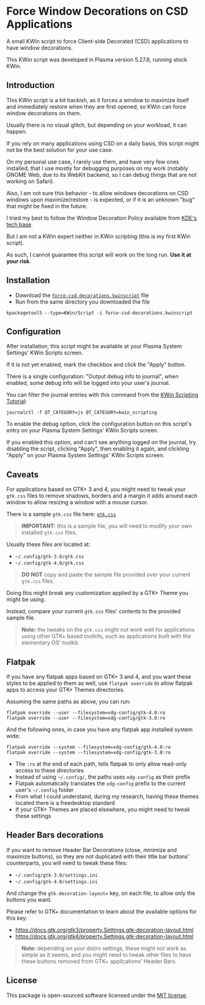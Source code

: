 # Force Window Decorations on CSD Applications

A small KWin script to force Client-side Decorated (CSD) applications 
to have window decorations.

This KWin script was developed in Plasma version 5.27.8, running stock KWin.


## Introduction

This KWin script is a bit hackish, as it forces a window to maximize itself
and immediately restore when they are first opened, so KWin can force 
window decorations on them.
 
Usually there is no visual glitch, but depending on your workload, it can happen.
 
If you rely on many applications using CSD  on a daily basis, this script might 
not be the best solution for your use case.
 
On my personal use case, I rarely use them, and have very few ones installed, 
that I use mostly for debugging purposes on my work (notably GNOME Web, 
due to its WebKit backend, so I can debug things that are not working on Safari).

Also, I am not sure this behavior - to allow windows decorations on CSD windows 
upon maximize/restore - is expected, or if it is an unknown "bug" that might 
be fixed in the future.

I tried my best to follow the Window Decoration Policy available 
from [KDE's tech base](https://techbase.kde.org/Projects/KWin/Window_Decoration_Policy).

But I am not a KWin expert neither in KWin scripting (this is my first KWin script).

As such, I cannot guarantee this script will work on the long run. **Use it at your risk**.


## Installation

- Download the [`force-csd-decorations.kwinscript`](https://raw.githubusercontent.com/rodrigopedra/force-csd-decorations/master/force-csd-decorations.kwinscript) file
- Run from the same directory you downloaded the file

```shell
kpackagetool5 --type=KWin/Script -i force-csd-decorations.kwinscript
```


## Configuration

After installation, this script might be available at your Plasma System Settings' 
KWin Scripts screen.

If it is not yet enabled, mark the checkbox and click the "Apply" button.

There is a single configuration: "Output debug info to journal", when enabled, some debug info will 
be logged into your user's journal.

You can filter the journal entries with this command from 
the [KWin Scripting Tutorial](https://develop.kde.org/docs/plasma/kwin/#output):

```shell
journalctl -f QT_CATEGORY=js QT_CATEGORY=kwin_scripting
```

To enable the debug option, click the configuration button on this script's 
entry on your Plasma System Settings' KWin Scripts screen.

If you enabled this option, and can't see anything logged on the journal, 
try disabling the script, clicking "Apply", then enabling it again, 
and clickling "Apply" on your Plasma System Settings' KWin Scripts screen.


## Caveats

For applications based on GTK+ 3 and 4, you might need to tweak your `gtk.css`
files to remove shadows, borders and a margin it adds around each window 
to allow resizing a window with a mouse cursor.

There is a sample `gtk.css` file here: [`gtk.css`](https://raw.githubusercontent.com/rodrigopedra/force-csd-decorations/master/gtk.css) 

> **IMPORTANT:** this is a sample file, you will need to modify your own 
> installed `gtk.css` files. 
 
Usually these files are located at:

- `~/.config/gtk-3.0/gtk.css`
- `~/.config/gtk-4.0/gtk.css`

> **DO NOT** copy and paste the sample file provided over your current `gtk.css` files.

Doing this might break any customization applied by a GTK+ Theme you might be using.

Instead, compare your current `gtk.css` files' contents to the provided sample file.

> **Note:** the tweaks on the `gtk.css` might not work well for applications using other 
> GTK+ based toolkits, such as applications built with the elementary OS' toolkit.  


## Flatpak

If you have any flatpak apps based on GTK+ 3 and 4, and you want these styles 
to be applied to them as well, use `flatpak override` to allow flatpak apps 
to access your GTK+ Themes directories.

Assuming the same paths as above, you can run:

```shell
flatpak override --user --filesystem=xdg-config/gtk-4.0:ro
flatpak override --user --filesystem=xdg-config/gtk-3.0:ro
```

And the following ones, in case you have any flatpak app installed system wide:

```shell
flatpak override --system --filesystem=xdg-config/gtk-4.0:ro
flatpak override --system --filesystem=xdg-config/gtk-3.0:ro
```

- The `:ro` at the end of each path, tells flatpak to only allow read-only access 
  to these directories
- Instead of using `~/.config/`, the paths uses `xdg-config` as their prefix
- Flatpak automatically translates the `xdg-config` prefix to 
  the current user's `~/.config` folder
- From what I could understand, during my research, having these themes located there 
  is a freedesktop standard
- If your GTK+ Themes are placed elsewhere, you might need to tweak these settings 


## Header Bars decorations

If you want to remove Header Bar Decorations (close, minimize and maximize buttons), 
so they are not duplicated with their title bar buttons' counterparts, you will need 
to tweak these files:

- `~/.config/gtk-3.0/settings.ini`
- `~/.config/gtk-4.0/settings.ini`

And change the `gtk-decoration-layout=` key, on each file, to allow only 
the buttons you want.

Please refer to GTK+ documentation to learn about the available options for this key:

- https://docs.gtk.org/gtk3/property.Settings.gtk-decoration-layout.html
- https://docs.gtk.org/gtk4/property.Settings.gtk-decoration-layout.html

> **Note:** depending on your distro settings, these might not work as simple as it seems, 
> and you might need to tweak other files to have these buttons removed 
> from GTK+ applications' Header Bars.


## License

This package is open-sourced software licensed under the [MIT license](http://opensource.org/licenses/MIT).
